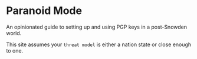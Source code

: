 # Paranoid Mode

An opinionated guide to setting up and using PGP keys in a post-Snowden world.

This site assumes your `threat model` is either a nation state or close enough to one.